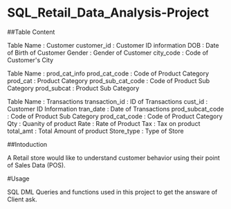 # SQL_Retail_Data_Analysis-Project

##Table Content

Table Name : Customer
customer_id : Customer ID information 
DOB : Date of Birth of Customer
Gender : Gender of Customer
city_code : Code of Customer's City

Table Name : prod_cat_info
prod_cat_code : Code of Product Category
prod_cat : Product Category
prod_sub_cat_code : Code of Product Sub Category
prod_subcat : Product Sub Category

Table Name : Transactions
transaction_id : ID of Transactions
cust_id : Customer ID Information
tran_date :  Date of Transactions
prod_subcat_code : Code of Product Sub Category
prod_cat_code : Code of Product Category
Qty : Quanity of product
Rate : Rate of Product
Tax : Tax on product
total_amt : Total Amount of product
Store_type : Type of Store

##Intoduction

A Retail store would like to understand customer behavior using their point of Sales Data (POS).

#Usage

SQL DML Queries and functions used in this project to get the answare of Client ask.



